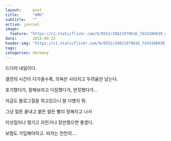```yaml
---
layout:     post
title:      "OMG"
subtitle:   ""
active: journal
image:
  feature: "https://c1.staticflickr.com/9/8552/29821979616_fd33106039_o.jpg"
date:       2016-09-22 
header-img: "https://c1.staticflickr.com/9/8552/29821979616_fd33106039_o.jpg"
tags: 
categories: Germany
---
```



드디어 내일이다.

결전의 시간이 다가올수록, 의욕은 사라지고 두려움만 남는다.


포기했다가, 잘해보자고 다짐했다가, 딴짓했다가... 


지금도 블로그질을 하고있으니 말 다했지 뭐.


그냥 얼른 끝내고 붙든 말든 빨리 정해지고 나서

이삿짐이나 챙기고 자전거나 장만했으면 좋겠다.


보험도 가입해야하고. 비자는 천천히....

